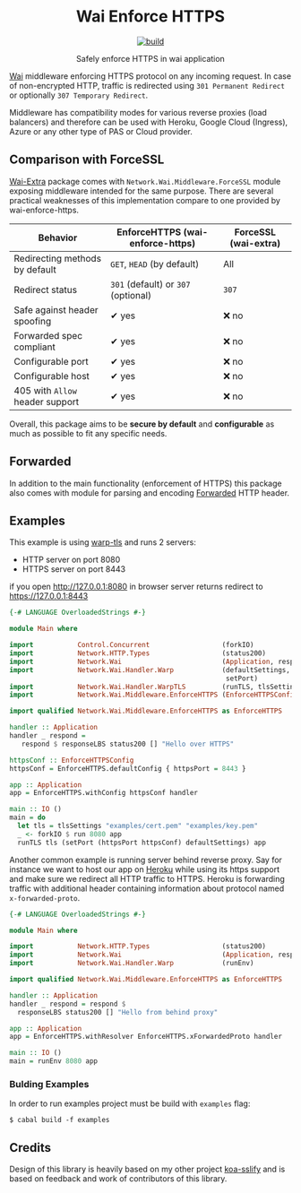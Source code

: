 <div align="center">
    <h1>Wai Enforce HTTPS</h1>
    <a href="https://travis-ci.org/turboMaCk/wai-enforce-https">
        <img src="https://travis-ci.org/turboMaCk/wai-enforce-https.svg?branch=master" alt="build">
    </a>
    <p>Safely enforce HTTPS in wai application</p>
</div>

[Wai](https://hackage.haskell.org/package/wai) middleware enforcing HTTPS protocol on any incoming request.
In case of non-encrypted HTTP, traffic is redirected using `301 Permanent Redirect`
or optionally `307 Temporary Redirect`.

Middleware has compatibility modes for various reverse proxies (load balancers) and therefore can be used
with Heroku, Google Cloud (Ingress), Azure or any other type of PAS or Cloud provider.

## Comparison with ForceSSL

[Wai-Extra](https://hackage.haskell.org/package/wai-extra-3.0.24.3/docs/Network-Wai-Middleware-ForceSSL.html)
package comes with `Network.Wai.Middleware.ForceSSL` module exposing middleware intended for the same purpose.
There are several practical weaknesses of this implementation compare to one provided by wai-enforce-https.

| Behavior                        | EnforceHTTPS (wai-enforce-https)    | ForceSSL (wai-extra) |
|---------------------------------|-------------------------------------|----------------------|
| Redirecting methods by default  | `GET`, `HEAD` (by default)          | All                  |
| Redirect status                 | `301` (default) or `307` (optional) | `307`                |
| Safe against header spoofing    | ✔ yes                               | ❌ no                |
| Forwarded spec compliant        | ✔ yes                               | ❌ no                |
| Configurable port               | ✔ yes                               | ❌ no                |
| Configurable host               | ✔ yes                               | ❌ no                |
| 405 with `Allow` header support | ✔ yes                               | ❌ no                |

Overall, this package aims to be **secure by default** and **configurable** as much as possible
to fit any specific needs.

## Forwarded

In addition to the main functionality (enforcement of HTTPS) this package also
comes with module for parsing and encoding [Forwarded](https://developer.mozilla.org/en-US/docs/Web/HTTP/Headers/Forwarded)
HTTP header.

## Examples

This example is using [warp-tls](https://hackage.haskell.org/package/warp-tls)
and runs 2 servers:

- HTTP server on port 8080
- HTTPS server on port 8443

if you open http://127.0.0.1:8080 in browser server returns redirect
to https://127.0.0.1:8443

```haskell
{-# LANGUAGE OverloadedStrings #-}

module Main where

import           Control.Concurrent                  (forkIO)
import           Network.HTTP.Types                  (status200)
import           Network.Wai                         (Application, responseLBS)
import           Network.Wai.Handler.Warp            (defaultSettings, run,
                                                      setPort)
import           Network.Wai.Handler.WarpTLS         (runTLS, tlsSettings)
import           Network.Wai.Middleware.EnforceHTTPS (EnforceHTTPSConfig (..))

import qualified Network.Wai.Middleware.EnforceHTTPS as EnforceHTTPS

handler :: Application
handler _ respond =
   respond $ responseLBS status200 [] "Hello over HTTPS"

httpsConf :: EnforceHTTPSConfig
httpsConf = EnforceHTTPS.defaultConfig { httpsPort = 8443 }

app :: Application
app = EnforceHTTPS.withConfig httpsConf handler

main :: IO ()
main = do
  let tls = tlsSettings "examples/cert.pem" "examples/key.pem"
  _ <- forkIO $ run 8080 app
  runTLS tls (setPort (httpsPort httpsConf) defaultSettings) app
```

Another common example is running server behind reverse proxy.
Say for instance we want to host our app on [Heroku](https://heroku.com)
while using its https support and make sure we
redirect all HTTP traffic to HTTPS.
Heroku is forwarding traffic with additional header containing
information about protocol named `x-forwarded-proto`.

```haskell
{-# LANGUAGE OverloadedStrings #-}

module Main where

import           Network.HTTP.Types                  (status200)
import           Network.Wai                         (Application, responseLBS)
import           Network.Wai.Handler.Warp            (runEnv)

import qualified Network.Wai.Middleware.EnforceHTTPS as EnforceHTTPS

handler :: Application
handler _ respond = respond $
  responseLBS status200 [] "Hello from behind proxy"

app :: Application
app = EnforceHTTPS.withResolver EnforceHTTPS.xForwardedProto handler

main :: IO ()
main = runEnv 8080 app
```

### Bulding Examples

In order to run examples project must be build with `examples` flag:

```
$ cabal build -f examples
```


## Credits

Design of this library is heavily based on my other project [koa-sslify](https://github.com/turboMaCk/koa-sslify)
and is based on feedback and work of contributors of this library.
